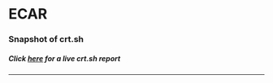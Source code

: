 # ECAR
### Snapshot of crt.sh
##### Click [here](https://crt.sh/?q=E3C18FCB5D6AF9F22E0438D92410336DC84E8503029DBD61E834C56AEA97A626) for a live crt.sh report

---
